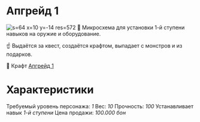 # Апгрейд 1
![s=64 x=10 y=-14 res=572]()
🔰 Микросхема для установки 1-й ступени навыков на оружие и оборудование.

☝ Выдаётся за квест, создаётся крафтом, выпадает с монстров и из подарков.

🔨 Крафт [Апгрейд 1](/sys/economy/design/upgrades/up1-plan)

# Характеристики
Требуемый уровень персонажа: *1*
Вес: *10*
Прочность: *100*
Устанавливает навык *1-й ступени*
Цена продажи: *100.000 бон*

